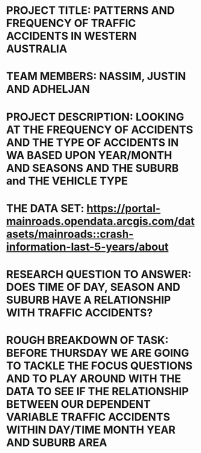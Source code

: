 # PROJECT TITLE: PATTERNS AND FREQUENCY OF TRAFFIC ACCIDENTS IN WESTERN AUSTRALIA 

# TEAM MEMBERS: NASSIM, JUSTIN AND ADHELJAN 

# PROJECT DESCRIPTION: LOOKING AT THE FREQUENCY OF ACCIDENTS AND THE TYPE OF ACCIDENTS IN WA BASED UPON YEAR/MONTH AND SEASONS AND THE SUBURB and THE VEHICLE TYPE 

# THE DATA SET: https://portal-mainroads.opendata.arcgis.com/datasets/mainroads::crash-information-last-5-years/about

# RESEARCH QUESTION TO ANSWER: DOES TIME OF DAY, SEASON AND SUBURB HAVE A RELATIONSHIP WITH TRAFFIC ACCIDENTS? 

# ROUGH BREAKDOWN OF TASK: BEFORE THURSDAY WE ARE GOING TO TACKLE THE FOCUS QUESTIONS AND TO PLAY AROUND WITH THE DATA TO SEE IF THE RELATIONSHIP BETWEEN OUR DEPENDENT VARIABLE TRAFFIC ACCIDENTS WITHIN DAY/TIME MONTH YEAR AND SUBURB AREA 

